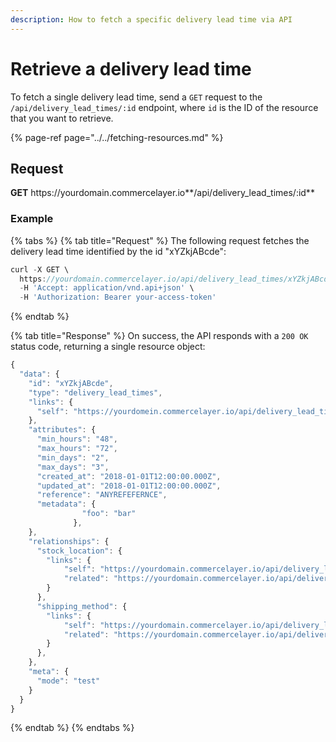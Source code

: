 ```yaml
---
description: How to fetch a specific delivery lead time via API
---
```


# Retrieve a delivery lead time

To fetch a single delivery lead time, send a `GET` request to the `/api/delivery_lead_times/:id` endpoint, where `id` is the ID of the resource that you want to retrieve.

{% page-ref page="../../fetching-resources.md" %}

## Request

**GET** https://<i></i>yourdomain.commercelayer.io**/api/delivery_lead_times/:id**

### **Example**

{% tabs %}
{% tab title="Request" %}
The following request fetches the delivery lead time identified by the id "xYZkjABcde":

```javascript
curl -X GET \
  https://yourdomain.commercelayer.io/api/delivery_lead_times/xYZkjABcde \
  -H 'Accept: application/vnd.api+json' \
  -H 'Authorization: Bearer your-access-token'
```
{% endtab %}

{% tab title="Response" %}
On success, the API responds with a `200 OK` status code, returning a single resource object:

```javascript
{
  "data": {
    "id": "xYZkjABcde",
    "type": "delivery_lead_times",
    "links": {
      "self": "https://yourdomein.commercelayer.io/api/delivery_lead_times/xYZkjABcde"
    },
    "attributes": {
      "min_hours": "48",
      "max_hours": "72",
      "min_days": "2",
      "max_days": "3",
      "created_at": "2018-01-01T12:00:00.000Z",
      "updated_at": "2018-01-01T12:00:00.000Z",
      "reference": "ANYREFEFERNCE",
      "metadata": {
                "foo": "bar"
              },
    },
    "relationships": {
      "stock_location": {
        "links": {
            "self": "https://yourdomain.commercelayer.io/api/delivery_lead_times/xYZkjABcde/relationships/stock_location",
            "related": "https://yourdomain.commercelayer.io/api/delivery_lead_times/xYZkjABcde/stock_location"
        }
      },
      "shipping_method": {
        "links": {
            "self": "https://yourdomain.commercelayer.io/api/delivery_lead_times/xYZkjABcde/relationships/shipping_method",
            "related": "https://yourdomain.commercelayer.io/api/delivery_lead_times/xYZkjABcde/shipping_method"
        }
      },
    },
    "meta": {
      "mode": "test"
    }
  }
}
```
{% endtab %}
{% endtabs %}
